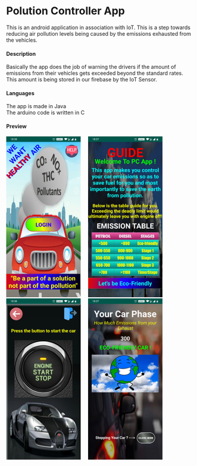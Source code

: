 # Polution Controller App

This is an android application in association with IoT. This is a step towards reducing air pollution levels being caused by the emissions exhausted from the vehicles.

#### Description
Basically the app does the job of warning the drivers if the amount of emissions from their vehicles gets exceeded beyond the standard rates. This amount is being stored in our firebase by the IoT Sensor.

#### Languages
The app is made in Java</br>
The arduino code is written in C

#### Preview
<img src="Picture1.jpg" width="200"> &nbsp;&nbsp;&nbsp; <img src="Picture2.jpg" width="200"> </br>
<img src="Picture3.jpg" width="200"> &nbsp;&nbsp;&nbsp; <img src="Picture4.jpg" width="200">
